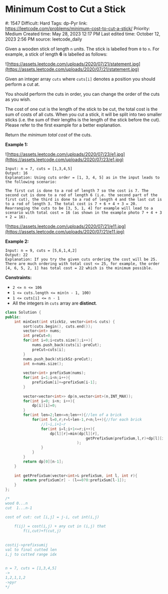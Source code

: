 # Minimum Cost to Cut a Stick

#: 1547
Difficult: Hard
Tags: dp-Pyr
link: https://leetcode.com/problems/minimum-cost-to-cut-a-stick/
Priority: Medium
Created time: May 28, 2023 12:17 PM
Last edited time: October 12, 2023 2:56 PM
source: leetcode_daily

Given a wooden stick of length `n` units. The stick is labelled from `0` to `n`. For example, a stick of length **6** is labelled as follows:

![https://assets.leetcode.com/uploads/2020/07/21/statement.jpg](https://assets.leetcode.com/uploads/2020/07/21/statement.jpg)

Given an integer array `cuts` where `cuts[i]` denotes a position you should perform a cut at.

You should perform the cuts in order, you can change the order of the cuts as you wish.

The cost of one cut is the length of the stick to be cut, the total cost is the sum of costs of all cuts. When you cut a stick, it will be split into two smaller sticks (i.e. the sum of their lengths is the length of the stick before the cut). Please refer to the first example for a better explanation.

Return *the minimum total cost* of the cuts.

**Example 1:**

![https://assets.leetcode.com/uploads/2020/07/23/e1.jpg](https://assets.leetcode.com/uploads/2020/07/23/e1.jpg)

```
Input: n = 7, cuts = [1,3,4,5]
Output: 16
Explanation: Using cuts order = [1, 3, 4, 5] as in the input leads to the following scenario:

The first cut is done to a rod of length 7 so the cost is 7. The second cut is done to a rod of length 6 (i.e. the second part of the first cut), the third is done to a rod of length 4 and the last cut is to a rod of length 3. The total cost is 7 + 6 + 4 + 3 = 20.
Rearranging the cuts to be [3, 5, 1, 4] for example will lead to a scenario with total cost = 16 (as shown in the example photo 7 + 4 + 3 + 2 = 16).
```

![https://assets.leetcode.com/uploads/2020/07/21/e11.jpg](https://assets.leetcode.com/uploads/2020/07/21/e11.jpg)

**Example 2:**

```
Input: n = 9, cuts = [5,6,1,4,2]
Output: 22
Explanation: If you try the given cuts ordering the cost will be 25.
There are much ordering with total cost <= 25, for example, the order [4, 6, 5, 2, 1] has total cost = 22 which is the minimum possible.

```

**Constraints:**

- `2 <= n <= 106`
- `1 <= cuts.length <= min(n - 1, 100)`
- `1 <= cuts[i] <= n - 1`
- All the integers in `cuts` array are **distinct**.

```cpp
class Solution {
public:
    int minCost(int stickSz, vector<int>& cuts) {
        sort(cuts.begin(), cuts.end());
        vector<int> nums;
        int preCut=0;
        for(int i=0;i<cuts.size();i++){
            nums.push_back(cuts[i]-preCut);
            preCut=cuts[i];
        }
        nums.push_back(stickSz-preCut);
        int n=nums.size();
        
        vector<int> prefixSum(nums);
        for(int i=1;i<n;i++){
            prefixSum[i]+=prefixSum[i-1];
        }
        
        vector<vector<int>> dp(n,vector<int>(n,INT_MAX));
        for(int i=0; i<n; i++){
            dp[i][i]=0;
        }
        for(int len=2;len<=n;len++){//len of a brick
            for(int l=0,r;r=l+len-1,r<n;l++){//for each brick
                //l~i,i+1~r
                for(int i=l;i+1<=r;i++){
                    dp[l][r]=min(dp[l][r],
                                    getPrefixSum(prefixSum,l,r)+dp[l][i]+dp[i+1][r]
                                );
                }
            }
        }
        return dp[0][n-1];
    }
    
    int getPrefixSum(vector<int>& prefixSum, int l, int r){
        return prefixSum[r] - (l==0?0:prefixSum[l-1]);
    }
};

/*
wood 0...n
cut  1...n-1

cost of cut: cut [i,j] = j-i, cut int(i,j)
    
    f(ij) = cost(i,j) + any cut in (i,j) that
        f(i,cut)+f(cut,j)
    
    
costij->prefixsumij    
val to final cutted len
i,j to cutted range idx
    
    
n = 7, cuts = [1,3,4,5]  
->
1,2,1,1,2
->pyr
*/
```